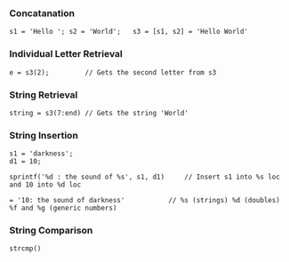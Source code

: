 ### Concatanation

	s1 = 'Hello '; s2 = 'World';   s3 = [s1, s2] = 'Hello World'

### Individual Letter Retrieval

	e = s3(2);         // Gets the second letter from s3

### String Retrieval

	string = s3(7:end) // Gets the string 'World'

### String Insertion

	s1 = 'darkness';
	d1 = 10;

	sprintf('%d : the sound of %s', s1, d1)		// Insert s1 into %s loc and 10 into %d loc

	= '10: the sound of darkness'			// %s (strings) %d (doubles) %f and %g (generic numbers)

### String Comparison

	strcmp()
